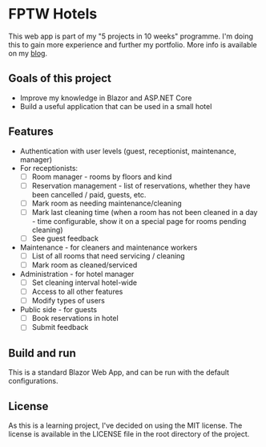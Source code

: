 # FPTW Hotels

This web app is part of my "5 projects in 10 weeks" programme.
I'm doing this to gain more experience and further my portfolio.
More info is available on my [blog](https://dimitar.gdn/2024/08/5-projects-in-10-weeks/).

## Goals of this project
- Improve my knowledge in Blazor and ASP.NET Core
- Build a useful application that can be used in a small hotel

## Features
- Authentication with user levels (guest, receptionist, maintenance, manager)
- For receptionists:
  - [ ] Room manager - rooms by floors and kind
  - [ ] Reservation management - list of reservations, whether they have been cancelled / paid, guests, etc.
  - [ ] Mark room as needing maintenance/cleaning
  - [ ] Mark last cleaning time (when a room has not been cleaned in a day - time configurable, show it on a special page for rooms pending cleaning)
  - [ ] See guest feedback
- Maintenance - for cleaners and maintenance workers
  - [ ] List of all rooms that need servicing / cleaning
  - [ ] Mark room as cleaned/serviced
- Administration - for hotel manager
  - [ ] Set cleaning interval hotel-wide
  - [ ] Access to all other features
  - [ ] Modify types of users
- Public side - for guests
  - [ ] Book reservations in hotel
  - [ ] Submit feedback

## Build and run
This is a standard Blazor Web App, and can be run with the default configurations.

## License
As this is a learning project, I've decided on using the MIT license.
The license is available in the LICENSE file in the root directory of the project.